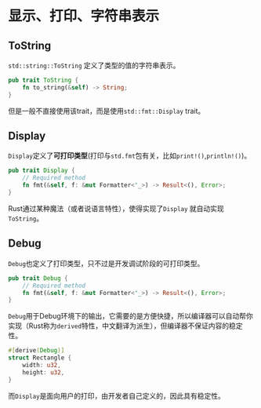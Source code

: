 # 显示、打印、字符串表示

## ToString

`std::string::ToString` 定义了类型的值的字符串表示。

```rust
pub trait ToString {
    fn to_string(&self) -> String;
}
```

但是一般不直接使用该trait，而是使用`std::fmt::Display` trait。

## Display

`Display`定义了**可打印类型**(打印与`std.fmt`包有关，比如`print!()`,`println!()`)。

```rust
pub trait Display {
    // Required method
    fn fmt(&self, f: &mut Formatter<'_>) -> Result<(), Error>;
}
```

Rust通过某种魔法（或者说语言特性），使得实现了`Display` 就自动实现`ToString`。

## Debug

`Debug`也定义了打印类型，只不过是开发调试阶段的可打印类型。

```rust
pub trait Debug {
    // Required method
    fn fmt(&self, f: &mut Formatter<'_>) -> Result<(), Error>;
}
```

`Debug`用于Debug环境下的输出，它需要的是方便快捷，所以编译器可以自动帮你实现（Rust称为`derived`特性，中文翻译为派生），但编译器不保证内容的稳定性。

```rust
#[derive(Debug)]
struct Rectangle {
	width: u32,
	height: u32,
}
```

而`Display`是面向用户的打印，由开发者自己定义的，因此具有稳定性。
